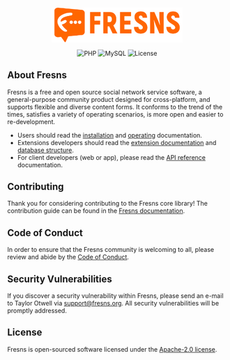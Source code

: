 <p align="center"><a href="https://fresns.org" target="_blank"><img src="https://raw.githubusercontent.com/fresns/docs/main/images/Fresns-Logo(orange).png" width="300"></a></p>

<p align="center">
<img src="https://img.shields.io/badge/PHP-%5E8.0-green" alt="PHP">
<img src="https://img.shields.io/badge/MySQL-%5E8.0-orange" alt="MySQL">
<img src="https://img.shields.io/badge/License-Apache--2.0-blue" alt="License">
</p>

## About Fresns

Fresns is a free and open source social network service software, a general-purpose community product designed for cross-platform, and supports flexible and diverse content forms. It conforms to the trend of the times, satisfies a variety of operating scenarios, is more open and easier to re-development.

- Users should read the [installation](https://fresns.org/guide/install.html) and [operating](https://fresns.org/guide/operating.html) documentation.
- Extensions developers should read the [extension documentation](https://fresns.org/extensions/) and [database structure](https://fresns.org/database/).
- For client developers (web or app), please read the [API reference](https://fresns.org/api/) documentation.

## Contributing

Thank you for considering contributing to the Fresns core library! The contribution guide can be found in the [Fresns documentation](https://fresns.org/community/join.html).

## Code of Conduct

In order to ensure that the Fresns community is welcoming to all, please review and abide by the [Code of Conduct](https://fresns.org/community/join.html#code-of-conduct).

## Security Vulnerabilities

If you discover a security vulnerability within Fresns, please send an e-mail to Taylor Otwell via [support@fresns.org](mailto:support@fresns.org). All security vulnerabilities will be promptly addressed.

## License

Fresns is open-sourced software licensed under the [Apache-2.0 license](https://opensource.org/licenses/Apache-2.0).